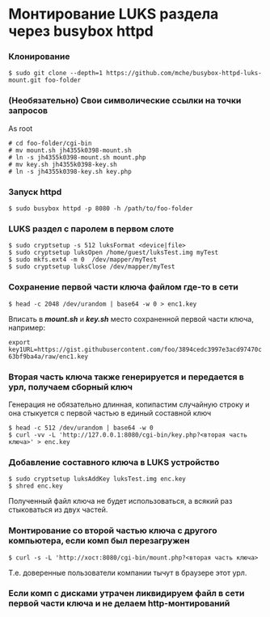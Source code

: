 # Монтирование LUKS раздела через busybox httpd

### Клонирование

```
$ sudo git clone --depth=1 https://github.com/mche/busybox-httpd-luks-mount.git foo-folder
```

### (Необязательно) Свои символические ссылки на точки запросов

As root
```
# cd foo-folder/cgi-bin
# mv mount.sh jh4355k0398-mount.sh
# ln -s jh4355k0398-mount.sh mount.php
# mv key.sh jh4355k0398-key.sh
# ln -s jh4355k0398-key.sh key.php
```

### Запуск httpd

```
$ sudo busybox httpd -p 8080 -h /path/to/foo-folder
```

###   LUKS раздел с паролем в первом слоте

```
$ sudo cryptsetup -s 512 luksFormat <device|file>
$ sudo cryptsetup luksOpen /home/guest/luksTest.img myTest
$ sudo mkfs.ext4 -m 0  /dev/mapper/myTest
$ sudo cryptsetup luksClose /dev/mapper/myTest
```

### Сохранение первой части ключа файлом где-то в сети

```
$ head -c 2048 /dev/urandom | base64 -w 0 > enc1.key
```

Вписать в ***mount.sh*** и ***key.sh*** место сохраненной первой части ключа, например:

`export key1URL=https://gist.githubusercontent.com/foo/3894cedc3997e3acd97470c63bf9ba4a/raw/enc1.key`

### Вторая часть ключа также генерируется и передается в урл, получаем сборный ключ

Генерация не обязательно длинная, копипастим случайную строку и она стыкуется с первой частью в единый составной ключ
```
$ head -c 512 /dev/urandom | base64 -w 0
$ curl -vv -L 'http://127.0.0.1:8080/cgi-bin/key.php?<вторая часть ключа>' > enc.key
```

### Добавление составного ключа в LUKS устройство

```
$ sudo cryptsetup luksAddKey luksTest.img enc.key
$ shred enc.key
```
Полученный файл ключа не будет использоваться, а всякий раз стыковаться из двух частей.

### Монтирование со второй частью ключа с другого компьютера, если комп был перезагружен

```
$ curl -s -L 'http://хост:8080/cgi-bin/mount.php?<вторая часть ключа>
```

Т.е. доверенные пользователи компании тычут в браузере этот урл.

### Если комп с дисками утрачен ликвидируем файл в сети первой  части ключа и не делаем http-монтирований